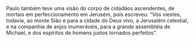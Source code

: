 ﻿Paulo também teve uma visão do corpo de cidadãos ascendentes, de mortais em perfeccionamento em Jerusém, pois escreveu: “Vós viestes, todavia, ao monte Sião e para a cidade do Deus vivo, a Jerusalém celestial, e na companhia de anjos inumeráveis, para a grande assembléia de Michael, e dos espíritos de homens justos tornados perfeitos”.